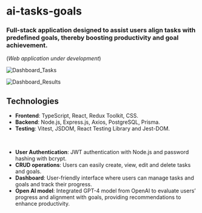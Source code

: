 # ai-tasks-goals

### Full-stack application designed to assist users align tasks with predefined goals, thereby boosting productivity and goal achievement.

(*Web application under development*)

![Dashboard_Tasks](https://github.com/fatimampg/ai-tasks-goals/assets/142017021/09ddb190-8b8e-4f51-8e96-cbbe1e08c1dc)

![Dashboard_Results](https://github.com/fatimampg/ai-tasks-goals/assets/142017021/d1e18ee7-9442-4141-8116-7e733fdcd982)

## Technologies
- **Frontend**: TypeScript, React, Redux Toolkit, CSS.
- **Backend**: Node.js, Express.js, Axios, PostgreSQL, Prisma.
- **Testing**: Vitest, JSDOM, React Testing Library and Jest-DOM.

<br/>

- **User Authentication**: JWT authentication with Node.js and password hashing with bcrypt.
- **CRUD operations**:  Users can easily create, view, edit and delete tasks and goals.
- **Dashboard**:  User-friendly interface where users can manage tasks and goals and track their
progress.
- **Open AI model**: Integrated GPT-4 model from OpenAI to evaluate users’ progress and alignment with goals, providing recommendations to enhance productivity.